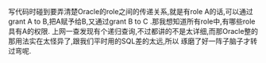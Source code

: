    写代码时碰到要弄清楚Oracle的role之间的传递关系,就是有role A的话,可以通过grant A to B,把A赋予给B,又通过grant
 B to C .那我想知道所有role中,有哪些role具有A的权限.
   上网一查发现有个递归查询,不过都讲的不是太详细,而那Oracle整的那用法实在太怪异了,跟我们平时用的SQL差的太远,所以
 琢磨了好一阵子脑子才转过弯呢.
